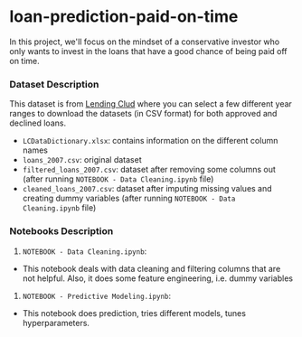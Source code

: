 # loan-prediction-paid-on-time

In this project, we'll focus on the mindset of a conservative investor who only wants to invest in the loans that have a good chance of being paid off on time.

### Dataset Description
This dataset is from [Lending Clud](https://www.lendingclub.com/info/download-data.action) where you can select a few different year ranges to download the datasets (in CSV format) for both approved and declined loans.
- `LCDataDictionary.xlsx`: contains information on the different column names
- `loans_2007.csv`: original dataset
- `filtered_loans_2007.csv`: dataset after removing some columns out (after running `NOTEBOOK - Data Cleaning.ipynb` file)
- `cleaned_loans_2007.csv`: dataset after imputing missing values and creating dummy variables (after running `NOTEBOOK - Data Cleaning.ipynb` file)

### Notebooks Description
1. `NOTEBOOK - Data Cleaning.ipynb`: 
  - This notebook deals with data cleaning and filtering columns that are not helpful. Also, it does some feature engineering, i.e. dummy variables
1. `NOTEBOOK - Predictive Modeling.ipynb`: 
  - This notebook does prediction, tries different models, tunes hyperparameters.
  
  
